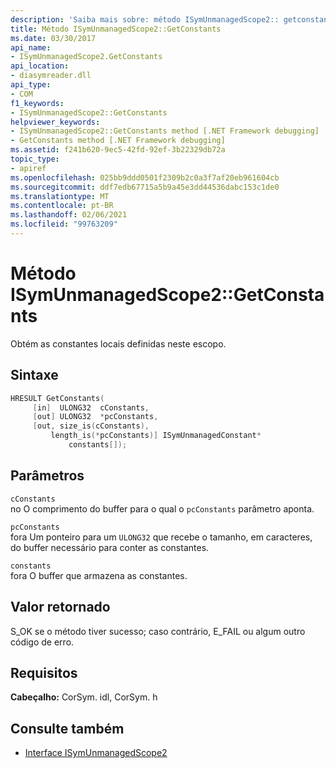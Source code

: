 ```yaml
---
description: 'Saiba mais sobre: método ISymUnmanagedScope2:: getconstantes'
title: Método ISymUnmanagedScope2::GetConstants
ms.date: 03/30/2017
api_name:
- ISymUnmanagedScope2.GetConstants
api_location:
- diasymreader.dll
api_type:
- COM
f1_keywords:
- ISymUnmanagedScope2::GetConstants
helpviewer_keywords:
- ISymUnmanagedScope2::GetConstants method [.NET Framework debugging]
- GetConstants method [.NET Framework debugging]
ms.assetid: f241b620-9ec5-42fd-92ef-3b22329db72a
topic_type:
- apiref
ms.openlocfilehash: 025bb9ddd0501f2309b2c0a3f7af20eb961604cb
ms.sourcegitcommit: ddf7edb67715a5b9a45e3dd44536dabc153c1de0
ms.translationtype: MT
ms.contentlocale: pt-BR
ms.lasthandoff: 02/06/2021
ms.locfileid: "99763209"
---
```

# <a name="isymunmanagedscope2getconstants-method"></a>Método ISymUnmanagedScope2::GetConstants

Obtém as constantes locais definidas neste escopo.  
  
## <a name="syntax"></a>Sintaxe  
  
```cpp  
HRESULT GetConstants(  
     [in]  ULONG32  cConstants,  
     [out] ULONG32  *pcConstants,  
     [out, size_is(cConstants),  
         length_is(*pcConstants)] ISymUnmanagedConstant*
             constants[]);  
```  
  
## <a name="parameters"></a>Parâmetros  

 `cConstants`  
 no O comprimento do buffer para o qual o `pcConstants` parâmetro aponta.  
  
 `pcConstants`  
 fora Um ponteiro para um `ULONG32` que recebe o tamanho, em caracteres, do buffer necessário para conter as constantes.  
  
 `constants`  
 fora O buffer que armazena as constantes.  
  
## <a name="return-value"></a>Valor retornado  

 S_OK se o método tiver sucesso; caso contrário, E_FAIL ou algum outro código de erro.  
  
## <a name="requirements"></a>Requisitos  

 **Cabeçalho:** CorSym. idl, CorSym. h  
  
## <a name="see-also"></a>Consulte também

- [Interface ISymUnmanagedScope2](isymunmanagedscope2-interface.md)

